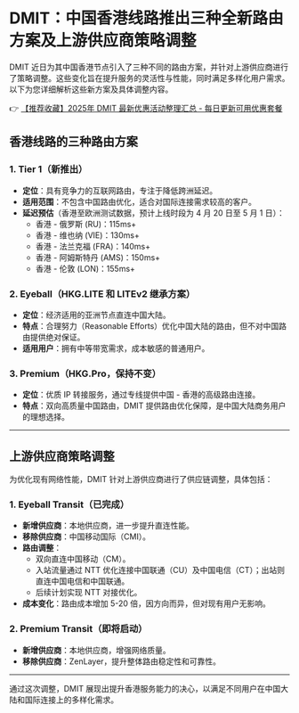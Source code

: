 # DMIT：中国香港线路推出三种全新路由方案及上游供应商策略调整

DMIT 近日为其中国香港节点引入了三种不同的路由方案，并针对上游供应商进行了策略调整。这些变化旨在提升服务的灵活性与性能，同时满足多样化用户需求。以下为您详细解析这些新方案及具体调整内容。

👉 [【推荐收藏】2025年 DMIT 最新优惠活动整理汇总 - 每日更新可用优惠套餐](https://bit.ly/dmit_coupon)

## 香港线路的三种路由方案

### 1. **Tier 1（新推出）**
- **定位**：具有竞争力的互联网路由，专注于降低跨洲延迟。
- **适用范围**：不包含中国路由优化，适合对国际连接需求较高的客户。
- **延迟预估**（香港至欧洲测试数据，预计上线时段为 4 月 20 日至 5 月 1 日）：
  - 香港 - 俄罗斯 (RU)：115ms+
  - 香港 - 维也纳 (VIE)：130ms+
  - 香港 - 法兰克福 (FRA)：140ms+
  - 香港 - 阿姆斯特丹 (AMS)：150ms+
  - 香港 - 伦敦 (LON)：155ms+

### 2. **Eyeball（HKG.LITE 和 LITEv2 继承方案）**
- **定位**：经济适用的亚洲节点直连中国大陆。
- **特点**：合理努力（Reasonable Efforts）优化中国大陆的路由，但不对中国路由提供绝对保证。
- **适用用户**：拥有中等带宽需求，成本敏感的普通用户。

### 3. **Premium（HKG.Pro，保持不变）**
- **定位**：优质 IP 转接服务，通过专线提供中国 - 香港的高级路由连接。
- **特点**：双向高质量中国路由，DMIT 提供路由优化保障，是中国大陆商务用户的理想选择。

---

## 上游供应商策略调整

为优化现有网络性能，DMIT 针对上游供应商进行了供应链调整，具体包括：

### 1. **Eyeball Transit（已完成）**
- **新增供应商**：本地供应商，进一步提升直连性能。
- **移除供应商**：中国移动国际（CMI）。
- **路由调整**：
  - 双向直连中国移动（CM）。
  - 入站流量通过 NTT 优化连接中国联通（CU）及中国电信（CT）；出站则直连中国电信和中国联通。
  - 后续计划实现 NTT 对接优化。
- **成本变化**：路由成本增加 5-20 倍，因方向而异，但对现有用户无影响。

### 2. **Premium Transit（即将启动）**
- **新增供应商**：本地供应商，增强网络质量。
- **移除供应商**：ZenLayer，提升整体路由稳定性和可靠性。

---

通过这次调整，DMIT 展现出提升香港服务能力的决心，以满足不同用户在中国大陆和国际连接上的多样化需求。